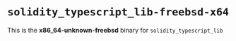 <!-- cSpell:disable -->

# `solidity_typescript_lib-freebsd-x64`

This is the **x86_64-unknown-freebsd** binary for `solidity_typescript_lib`
